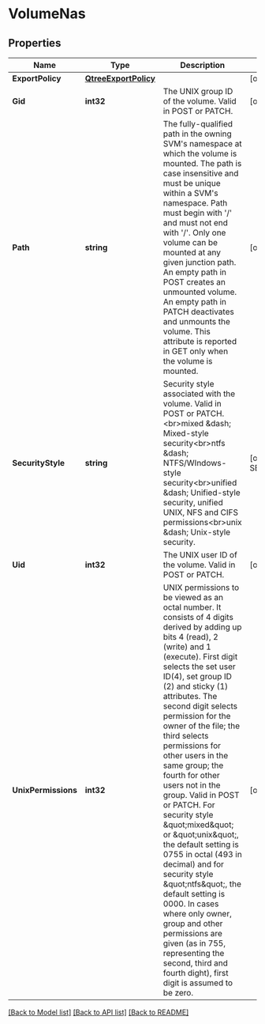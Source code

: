# VolumeNas

## Properties

Name | Type | Description | Notes
------------ | ------------- | ------------- | -------------
**ExportPolicy** | [**QtreeExportPolicy**](qtree_export_policy.md) |  | [optional] 
**Gid** | **int32** | The UNIX group ID of the volume. Valid in POST or PATCH. | [optional] 
**Path** | **string** | The fully-qualified path in the owning SVM&#39;s namespace at which the volume is mounted. The path is case insensitive and must be unique within a SVM&#39;s namespace. Path must begin with &#39;/&#39; and must not end with &#39;/&#39;. Only one volume can be mounted at any given junction path. An empty path in POST creates an unmounted volume. An empty path in PATCH deactivates and unmounts the volume. This attribute is reported in GET only when the volume is mounted. | [optional] 
**SecurityStyle** | **string** | Security style associated with the volume. Valid in POST or PATCH.&lt;br&gt;mixed &amp;dash; Mixed-style security&lt;br&gt;ntfs &amp;dash; NTFS/WIndows-style security&lt;br&gt;unified &amp;dash; Unified-style security, unified UNIX, NFS and CIFS permissions&lt;br&gt;unix &amp;dash; Unix-style security. | [optional] [default to SECURITY_STYLE_UNIX]
**Uid** | **int32** | The UNIX user ID of the volume. Valid in POST or PATCH. | [optional] 
**UnixPermissions** | **int32** | UNIX permissions to be viewed as an octal number. It consists of 4 digits derived by adding up bits 4 (read), 2 (write) and 1 (execute). First digit selects the set user ID(4), set group ID (2) and sticky (1) attributes. The second digit selects permission for the owner of the file; the third selects permissions for other users in the same group; the fourth for other users not in the group. Valid in POST or PATCH. For security style \&quot;mixed\&quot; or \&quot;unix\&quot;, the default setting is 0755 in octal (493 in decimal) and for security style \&quot;ntfs\&quot;, the default setting is 0000. In cases where only owner, group and other permissions are given (as in 755, representing the second, third and fourth dight), first digit is assumed to be zero. | [optional] 

[[Back to Model list]](../README.md#documentation-for-models) [[Back to API list]](../README.md#documentation-for-api-endpoints) [[Back to README]](../README.md)



